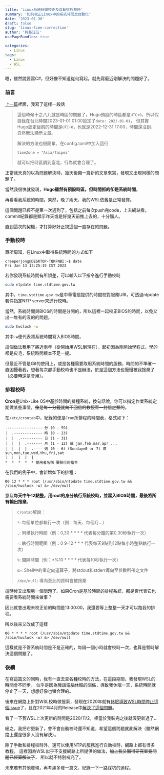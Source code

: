 ```yaml
---
title: 'Linux系統時間校正及自動排程校時'
summary: '如何校正Linux中的系統時間及自動化'
date: '2023-01-30'
draft: false
slug: 'linux-time-correction'
author: '柯基汪汪'
usePageBundles: true

categories:
  - Linux
tags:
  - Linux
  - WSL
---
```


嗯，雖然說要寫C#，但好像不知道從何寫起，就先寫最近剛解決的問題好了。

### 前言

[上一篇](../first-post)裡面，我寫了這樣一段話

> 這個時候十之八九就是時區的問題了，Hugo預設的時區都是`UTC+0`，所以假設我在台北時間2023-01-01 01:00設定了`date: 2023-01-01`， 但其實Hugo認定目前的時間是`UTC+0`，也就是2022-12-31 17:00，時間還沒到，自然無法顯示文章。
> 
> 解決的方法也很簡單，在config.toml中加入這行
>
> ```
> timeZone = "Asia/Taipei"
> ```
>
> 就可以把時區調到臺北，行為就會合理了。

正當我天真的以為問題解決時，幾天後開一篇新的文章來寫，發現又出現同樣的問題了。

當然我很快就發現，**Hugo雖然有預設時區，但時間抓的卻是系統時間**。

再看看我系統的時間，果然，晚了兩天，我的WSL依舊是正常發揮。

這個問題已經不是第一次遇到了，包括之前每次push完code，上去網站看，commit紀錄都是顯示昨天或是好幾天前推上去的，十分惱人。

直到這次的契機，才打算好好正視這個一直存在的問題。

### 手動校時

眾所周知，在Linux中取得系統時間的方式如下

```console
creeperjong@DESKTOP-TQKFNBI:~$ date
Fri Jan 13 13:25:19 CST 2023
```

若你發現系統時間有所誤差，可以輸入以下指令進行手動校時

```bash
sudo ntpdate time.stdtime.gov.tw
```

其中，`time.stdtime.gov.tw`是中華電信提供的時間校對服務URI，可透過ntpdate套件指定NTP server來進行校時。

當然，系統時間與BIOS的時間是分開的，所以這裡一起校正BIOS的時間，以免又出一堆有的沒的的問題。

```bash
sudo hwclock -w
```

其中`-w`便代表將系統時間寫入BIOS時間。

這個做法我用了將近兩年（從開始用WSL到現在），起初因為剛開始學程式，學的都是皮毛，系統時間根本不足一提。

但最近不管是Git的使用上，或是各種需要取用系統時間的服務，時間的不準確一直困擾著我，想著每次都手動校時也不是辦法，於是這個方法也慢慢被我捨棄了（必要時還是會用）。

### 排程校時

**Cron**是Unix-Like OS中基於時間的排程系統，換句話說，你可以指定作業系統定期做某些事情，~~像是每十分鐘就向不回信的教授寄一封信之類的~~。

在`/etc/crontab`中，紀錄的便是`Cron`所排程的時間表，格式如下：

```
.---------------- 分 (0 - 59)
|  .------------- 時 (0 - 23)
|  |  .---------- 日 (1 - 31)
|  |  |  .------- 月 (1 - 12) 或 jan,feb,mar,apr ...
|  |  |  |  .---- 週 (0 - 6) (Sunday=0 or 7) 或 sun,mon,tue,wed,thu,fri,sat
|  |  |  |  |
*  *  *  *  * 使用者名稱 要執行的指令
```

在我們的例子中，會新增如下的排程：

```
00 12 * * * root (/usr/sbin/ntpdate time.stdtime.gov.tw && /sbin/hwclock -w) &> /dev/null
```

意及**每天中午12點整，用root的身分執行系統校時，並寫入BIOS時間，最後將所有輸出捨棄**。

> `Crontab`解說：
>
> `*`: 每個單位都執行一次（例：每天、每個月...）
> 
> `,`: 列舉執行時間（例：0,30 * * * * 代表每分鐘的第0,30秒執行一次）
>
> `-`: 執行時間範圍（例：0 9-12 * * * 代表每天9點到12點每小時整點執行一次）
>
> `%`: 間隔時間（例：*%10 * * * * 代表每10秒執行一次）
>
> `&>`: Shell中的重定向運算子，將stdout和stderr導向至參數所帶之文件
>
> `/dev/null`: 導向至此的資料會被捨棄

這時候又出現另一個問題了。如果Cron是基於時間的排程系統，那是否代表它也需要看系統時間來做事？

因此就會出現未校正前的時間是13:00:00，我還要等上整整一天才可以跑我的排程。

所以後來又改成了這樣

```
00 * * * * root (/usr/sbin/ntpdate time.stdtime.gov.tw && /sbin/hwclock -w) &> /dev/null
```

這樣就是不管系統時間是不是正確的，每隔一個小時就會校時一次，也算是暫時解決這個問題了。

### 後續

在寫這篇文的同時，我有一直去查各種校時的方法，在這段期間，我發現WSL的時間會不同步，
似乎是因為我讓電腦休眠的關係，導致我休眠一天，系統時間就停止了一天，想想好像也蠻合理的。

後來在網路上針對WSL校時做搜索，發現在2020年就有[休眠導致WSL時間停止這個issue](https://github.com/microsoft/WSL/issues/5324)了，且在2021年4月的Release中[解決了這個問題](https://devblogs.microsoft.com/commandline/servicing-the-windows-subsystem-for-linux-wsl-2-linux-kernel/)。

看了一下我WSL上次更新的時間是2020/11/2，相當於我裝完之後就沒更新過了...

總之，我把它更新了，會不會自動校時還不知道，希望這個問題就此解決（雖然網路上還是很多人沒有解決）。

除了手動和排程校時外，還可以使用NTP的服務進行自動校時，網路上都有很多教程，
這裡因為WSL似乎不支援網路上所提供的做法，~~加上我又懶得研究畢竟問題已經算解決了~~，
所以就不特別補充了。

未來若有其他發現，再考慮多發一篇文，紀錄一下一路踩坑的過程。